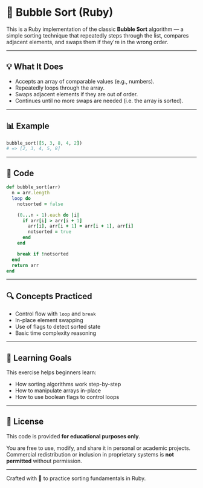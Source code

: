 # 🫧 Bubble Sort (Ruby)

This is a Ruby implementation of the classic **Bubble Sort** algorithm — a simple sorting technique that repeatedly steps through the list, compares adjacent elements, and swaps them if they're in the wrong order.

---

## 💡 What It Does

- Accepts an array of comparable values (e.g., numbers).
- Repeatedly loops through the array.
- Swaps adjacent elements if they are out of order.
- Continues until no more swaps are needed (i.e. the array is sorted).

---

## 📊 Example

```ruby
bubble_sort([5, 3, 8, 4, 2])
# => [2, 3, 4, 5, 8]
```

---

## 🧾 Code

```ruby
def bubble_sort(arr)
  n = arr.length
  loop do
    notsorted = false

    (0...n - 1).each do |i|
      if arr[i] > arr[i + 1]
        arr[i], arr[i + 1] = arr[i + 1], arr[i]
        notsorted = true
      end
    end

    break if !notsorted
  end
  return arr
end
```

---

## 🔍 Concepts Practiced

- Control flow with `loop` and `break`
- In-place element swapping
- Use of flags to detect sorted state
- Basic time complexity reasoning

---

## 🧠 Learning Goals

This exercise helps beginners learn:

- How sorting algorithms work step-by-step
- How to manipulate arrays in-place
- How to use boolean flags to control loops

---

## 📄 License

This code is provided **for educational purposes only**.

You are free to use, modify, and share it in personal or academic projects.  
Commercial redistribution or inclusion in proprietary systems is **not permitted** without permission.

---

Crafted with 💎 to practice sorting fundamentals in Ruby.
